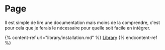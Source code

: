 # Page

Il est simple de lire une documentation mais moins de la comprendre, c'est pour cela que je ferais le nécessaire pour quelle soit facile en intégrer.

{% content-ref url="library/installation.md" %}
[Library](library/installation.md)
{% endcontent-ref %}
